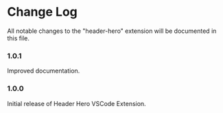 # Change Log

All notable changes to the "header-hero" extension will be documented in this file.

### 1.0.1

Improved documentation.

### 1.0.0

Initial release of Header Hero VSCode Extension.
